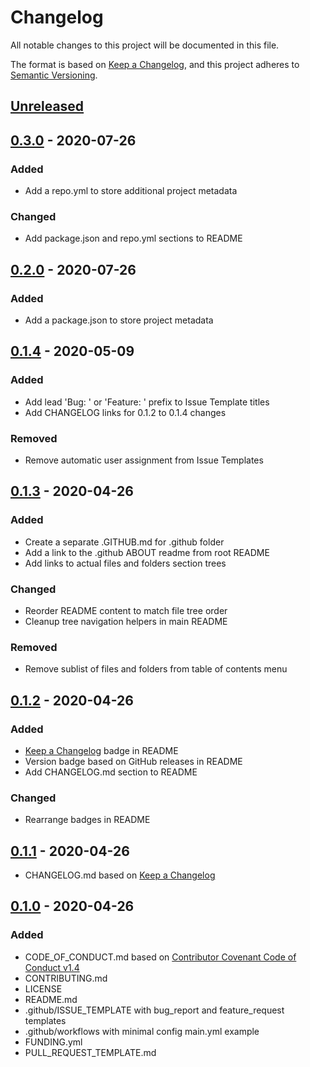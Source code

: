 # Changelog
All notable changes to this project will be documented in this file.

The format is based on [Keep a Changelog](https://keepachangelog.com/en/1.0.0/),
and this project adheres to [Semantic Versioning](https://semver.org/spec/v2.0.0.html).

## [Unreleased]

## [0.3.0] - 2020-07-26

### Added
- Add a repo.yml to store additional project metadata

### Changed
- Add package.json and repo.yml sections to README

## [0.2.0] - 2020-07-26

### Added
- Add a package.json to store project metadata

## [0.1.4] - 2020-05-09

### Added
- Add lead 'Bug: ' or 'Feature: ' prefix to Issue Template titles
- Add CHANGELOG links for 0.1.2 to 0.1.4 changes

### Removed
- Remove automatic user assignment from Issue Templates

## [0.1.3] - 2020-04-26

### Added
- Create a separate .GITHUB.md for .github folder
- Add a link to the .github ABOUT readme from root README
- Add links to actual files and folders section trees

### Changed
- Reorder README content to match file tree order
- Cleanup tree navigation helpers in main README

### Removed
- Remove sublist of files and folders from table of contents menu

## [0.1.2] - 2020-04-26

### Added
- [Keep a Changelog](https://keepachangelog.com/en/1.0.0/) badge in README
- Version badge based on GitHub releases in README
- Add CHANGELOG.md section to README

### Changed
- Rearrange badges in README

## [0.1.1] - 2020-04-26

- CHANGELOG.md based on [Keep a Changelog](https://keepachangelog.com/en/1.0.0/)

## [0.1.0] - 2020-04-26
### Added
- CODE_OF_CONDUCT.md based on [Contributor Covenant Code of Conduct v1.4](https://www.contributor-covenant.org/version/1/4/code-of-conduct/)
- CONTRIBUTING.md
- LICENSE
- README.md
- .github/ISSUE_TEMPLATE with bug_report and feature_request templates
- .github/workflows with minimal config main.yml example
- FUNDING.yml
- PULL_REQUEST_TEMPLATE.md

[Unreleased]: https://github.com/thombruce/repo/compare/v0.3.0...HEAD
[0.3.0]: https://github.com/thombruce/repo/compare/v0.2.0...v0.3.0
[0.2.0]: https://github.com/thombruce/repo/compare/v0.1.4...v0.2.0
[0.1.4]: https://github.com/thombruce/repo/compare/v0.1.3...v0.1.4
[0.1.3]: https://github.com/thombruce/repo/compare/v0.1.2...v0.1.3
[0.1.2]: https://github.com/thombruce/repo/compare/v0.1.1...v0.1.2
[0.1.1]: https://github.com/thombruce/repo/compare/v0.1.0...v0.1.1
[0.1.0]: https://github.com/thombruce/repo/releases/tag/v0.1.0
